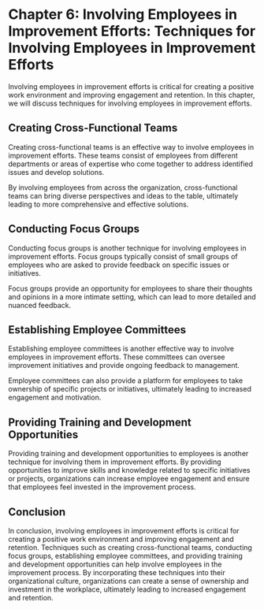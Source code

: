 Chapter 6: Involving Employees in Improvement Efforts: Techniques for Involving Employees in Improvement Efforts
================================================================================================================

Involving employees in improvement efforts is critical for creating a positive work environment and improving engagement and retention. In this chapter, we will discuss techniques for involving employees in improvement efforts.

Creating Cross-Functional Teams
-------------------------------

Creating cross-functional teams is an effective way to involve employees in improvement efforts. These teams consist of employees from different departments or areas of expertise who come together to address identified issues and develop solutions.

By involving employees from across the organization, cross-functional teams can bring diverse perspectives and ideas to the table, ultimately leading to more comprehensive and effective solutions.

Conducting Focus Groups
-----------------------

Conducting focus groups is another technique for involving employees in improvement efforts. Focus groups typically consist of small groups of employees who are asked to provide feedback on specific issues or initiatives.

Focus groups provide an opportunity for employees to share their thoughts and opinions in a more intimate setting, which can lead to more detailed and nuanced feedback.

Establishing Employee Committees
--------------------------------

Establishing employee committees is another effective way to involve employees in improvement efforts. These committees can oversee improvement initiatives and provide ongoing feedback to management.

Employee committees can also provide a platform for employees to take ownership of specific projects or initiatives, ultimately leading to increased engagement and motivation.

Providing Training and Development Opportunities
------------------------------------------------

Providing training and development opportunities to employees is another technique for involving them in improvement efforts. By providing opportunities to improve skills and knowledge related to specific initiatives or projects, organizations can increase employee engagement and ensure that employees feel invested in the improvement process.

Conclusion
----------

In conclusion, involving employees in improvement efforts is critical for creating a positive work environment and improving engagement and retention. Techniques such as creating cross-functional teams, conducting focus groups, establishing employee committees, and providing training and development opportunities can help involve employees in the improvement process. By incorporating these techniques into their organizational culture, organizations can create a sense of ownership and investment in the workplace, ultimately leading to increased engagement and retention.
